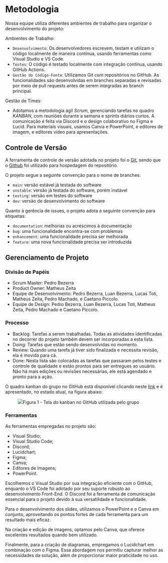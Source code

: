 
# Metodologia

Nossa equipe utiliza diferentes ambientes de trabalho para organizar o desenvolvimento do projeto:

Ambientes de Trabalho:
- `Desenvolvimento`: Os desenvolvedores escrevem, testam e utilizam o código localmente de maneira contínua, usando ferramentas como Visual Studio e VS Code.
- `Testes`: O código é testado localmente com integração contínua, usando GitHub Actions.
- `Gestão do Código-Fonte`: Utilizamos Git com repositórios no GitHub. As funcionalidades são desenvolvidas em branches separadas e revisadas por meio de pull requests antes de serem integradas ao branch principal.

Gestão de Times:
- Adotamos a metodologia ágil *Scrum*, gerenciando tarefas no quadro *KANBAN*, com reuniões durante a semana e sprints diários curtos. A comunicação é feita via Discord e o design colaborativo no Figma e Lucid. Para materiais visuais, usamos Canva e PowerPoint, e editores de imagem, e editores vídeo para apresentações.

## Controle de Versão

A ferramenta de controle de versão adotada no projeto foi o
[Git](https://git-scm.com/), sendo que o [Github](https://github.com)
foi utilizado para hospedagem do repositório.

O projeto segue a seguinte convenção para o nome de branches:

- `main`: versão estável já testada do software
- `unstable`: versão já testada do software, porém instável
- `testing`: versão em testes do software
- `dev`: versão de desenvolvimento do software

Quanto à gerência de issues, o projeto adota a seguinte convenção para
etiquetas:

- `documentation`: melhorias ou acréscimos à documentação
- `bug`: uma funcionalidade encontra-se com problemas
- `enhancement`: uma funcionalidade precisa ser melhorada
- `feature`: uma nova funcionalidade precisa ser introduzida

## Gerenciamento de Projeto

### Divisão de Papéis

- Scrum Master: Pedro Bezerra
- Product Owner: Matheus Zeíta
- Equipe de Desenvolvimento: Pedro Bezerra, Luan Bezerra, Lucas Toti, Matheus Zeíta, Pedro Machado,  e Caetano Piccolo.
- Equipe de Design: Pedro Bezerra, Luan Bezerra, Lucas Toti, Matheus Zeíta, Pedro Machado e Caetano Piccolo.

### Processo

- Backlog: Tarefas a serem trabalhadas. Todas as atividades identificadas no decorrer do projeto também devem ser incorporadas a esta lista. 
- Doing: Tarefas que estão sendo desenvolvidas no momento. 
- Review: Quando uma tarefa já tiver sido finalizada e necessita revisão, ela é movida para cá. 
- Done: Nesta lista são colocadas as tarefas que passaram pelos testes e controle de qualidade e estão prontos para ser entregues ao usuário. Não há mais edições ou revisões necessárias, ele está agendado e pronto para a ação.

 O quadro kanban do grupo no GitHub está disponível clicando neste [link](https://github.com/orgs/ICEI-PUC-Minas-PMV-ADS/projects/1161)  e é apresentado, no estado atual, na figura abaixo:
<figure>
  <img src="https://github.com/user-attachments/assets/496c0d31-e6ed-4e99-a445-7129d88a483f" <figcaption>Figura 1 - Tela do kanban no GitHub utilizada pelo grupo</figcaption>

    
</figure>


### Ferramentas

As ferramentas empregadas no projeto são:

- Visual Studio;
- Visual Studio Code;
- Discord;
- Lucidchart;
- Figma;
- Canva;
- Editores de Imagens;
- PowerPoint.

Escolhemos o Visual Studio por sua integração eficiente com o GitHub, enquanto o VS Code foi adotado por seu suporte robusto ao desenvolvimento Front-End. O Discord foi a ferramenta de comunicação essencial para o projeto devido à sua versatilidade e funcionalidade.

Para o desenvolvimento dos slides, utilizamos o PowerPoint e o Canva em conjunto, aproveitando os pontos fortes de cada ferramenta para um resultado mais eficaz.

Na criação e edição de imagens, optamos pelo Canva, que oferece excelentes resultados quando bem utilizado.

Finalmente, para a criação de diagramas, empregamos o Lucidchart em combinação com o Figma. Essa abordagem nos permitiu capturar melhor as necessidades da solução, além de proporcionar maior praticidade no uso.
